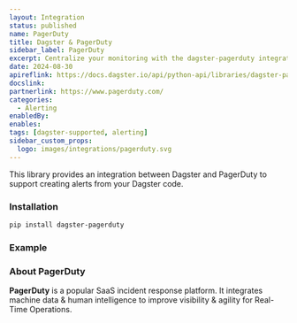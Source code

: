 ```yaml
---
layout: Integration
status: published
name: PagerDuty
title: Dagster & PagerDuty
sidebar_label: PagerDuty
excerpt: Centralize your monitoring with the dagster-pagerduty integration.
date: 2024-08-30
apireflink: https://docs.dagster.io/api/python-api/libraries/dagster-pagerduty
docslink:
partnerlink: https://www.pagerduty.com/
categories:
  - Alerting
enabledBy:
enables:
tags: [dagster-supported, alerting]
sidebar_custom_props:
  logo: images/integrations/pagerduty.svg
---
```


This library provides an integration between Dagster and PagerDuty to support creating alerts from your Dagster code.

### Installation

```bash
pip install dagster-pagerduty
```

### Example

<CodeExample path="docs_snippets/docs_snippets/integrations/pagerduty.py" language="python" />

### About PagerDuty

**PagerDuty** is a popular SaaS incident response platform. It integrates machine data & human intelligence to improve visibility & agility for Real-Time Operations.
